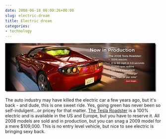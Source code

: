 ```yaml
---
date: 2008-06-18 06:00:26+00:00
slug: electric-dream
title: Electric dream
categories:
- technology
---
```



![car](/images/car.jpg)

The auto industry may have killed the electric car a few years ago, but it's back - and dude, this is one sweet ride. Yes, going green has never been so self-indulgent...or pricey for that matter. [The Tesla Roadster](http://www.teslamotors.com/) is a 100% electric and is available in the US and Europe, but you have to reserve it. All 2008 models are sold and in production, but you can snag a 2009 model for a mere $109,000. This is no entry level vehicle, but nice to see electric is bringing sexy back.

